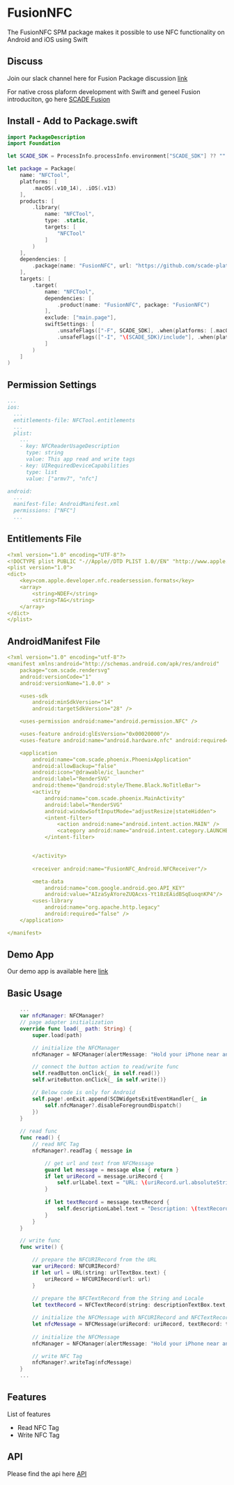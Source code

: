 # FusionNFC
The FusionNFC SPM package makes it possible to use NFC functionality on Android and iOS using Swift 

Discuss
-------
Join our slack channel here for Fusion Package discussion [link](https://scadeio.slack.com/archives/C025WRG18TW)

For native cross plaform development with Swift and geneel Fusion introduciton, go here [SCADE Fusion](beta.scade.io/fusion)

Install - Add to Package.swift
------------------------------
```swift
import PackageDescription
import Foundation

let SCADE_SDK = ProcessInfo.processInfo.environment["SCADE_SDK"] ?? ""

let package = Package(
    name: "NFCTool",
    platforms: [
        .macOS(.v10_14), .iOS(.v13)
    ],
    products: [
        .library(
            name: "NFCTool",
            type: .static,
            targets: [
                "NFCTool"
            ]
        )
    ],
    dependencies: [
      	.package(name: "FusionNFC", url: "https://github.com/scade-platform/FusionNFC.git", .branch("main"))
    ],
    targets: [
        .target(
            name: "NFCTool",
            dependencies: [
            	.product(name: "FusionNFC", package: "FusionNFC")
            ],
            exclude: ["main.page"],
            swiftSettings: [
                .unsafeFlags(["-F", SCADE_SDK], .when(platforms: [.macOS, .iOS])),
                .unsafeFlags(["-I", "\(SCADE_SDK)/include"], .when(platforms: [.android])),
            ]
        )
    ]
)
```

Permission Settings
-------------------
<Add Permission specific text and instructions>

```yaml
...
ios:
  ...
  entitlements-file: NFCTool.entitlements
  ...
  plist:
    ...
    - key: NFCReaderUsageDescription
      type: string
      value: This app read and write tags
    - key: UIRequiredDeviceCapabilities
      type: list
      value: ["armv7", "nfc"]         

android:
  ...
  manifest-file: AndroidManifest.xml
  permissions: ["NFC"]
  ...
```
 
Entitlements File
-------------------
<Add entitlements>

```yaml
<?xml version="1.0" encoding="UTF-8"?>
<!DOCTYPE plist PUBLIC "-//Apple//DTD PLIST 1.0//EN" "http://www.apple.com/DTDs/PropertyList-1.0.dtd">
<plist version="1.0">
<dict>
    <key>com.apple.developer.nfc.readersession.formats</key>
    <array>
        <string>NDEF</string>
        <string>TAG</string>
    </array>
</dict>
</plist>
```

AndroidManifest File
-------------------
<Add AndroidManifest>

```yaml
<?xml version="1.0" encoding="utf-8"?>
<manifest xmlns:android="http://schemas.android.com/apk/res/android"
    package="com.scade.rendersvg"
    android:versionCode="1"
    android:versionName="1.0.0" >

    <uses-sdk
        android:minSdkVersion="14"
        android:targetSdkVersion="28" />

    <uses-permission android:name="android.permission.NFC" />

    <uses-feature android:glEsVersion="0x00020000"/>
    <uses-feature android:name="android.hardware.nfc" android:required="true" />

    <application
        android:name="com.scade.phoenix.PhoenixApplication"
        android:allowBackup="false"
        android:icon="@drawable/ic_launcher"
        android:label="RenderSVG"
        android:theme="@android:style/Theme.Black.NoTitleBar">
        <activity
            android:name="com.scade.phoenix.MainActivity"
            android:label="RenderSVG"
            android:windowSoftInputMode="adjustResize|stateHidden">
            <intent-filter>
                <action android:name="android.intent.action.MAIN" />
                <category android:name="android.intent.category.LAUNCHER" />
            </intent-filter>


        </activity>
        
        <receiver android:name="FusionNFC_Android.NFCReceiver"/>

        <meta-data
            android:name="com.google.android.geo.API_KEY"
            android:value="AIzaSyAYoreZUQAcxs-Yt18zEAidBSqEuoqnKP4"/>
        <uses-library
            android:name="org.apache.http.legacy"
            android:required="false" />
    </application>

</manifest>
```

Demo App
--------
Our demo app is available here [link](https://github.com/scade-platform/FusionExamples/tree/main/NFCTool)


Basic Usage
-----------
```swift
    ...
    var nfcManager: NFCManager?  
    // page adapter initialization
    override func load(_ path: String) {
        super.load(path)

        // initialize the NFCManager
        nfcManager = NFCManager(alertMessage: "Hold your iPhone near an NFC tag.")

        // connect the button action to read/write func
        self.readButton.onClick{_ in self.read()}
        self.writeButton.onClick{_ in self.write()}

        // Below code is only for Android
        self.page!.onExit.append(SCDWidgetsExitEventHandler{_ in
            self.nfcManager?.disableForegroundDispatch()
        })
    }
  	
    // read func
    func read() {
        // read NFC Tag
        nfcManager?.readTag { message in

            // get url and text from NFCMessage
            guard let message = message else { return }
            if let uriRecord = message.uriRecord {
                self.urlLabel.text = "URL: \(uriRecord.url.absoluteString)"
            }
          	
            if let textRecord = message.textRecord {
                self.descriptionLabel.text = "Description: \(textRecord.string)"	
            }			
        }
    }

    // write func
    func write() {

        // prepare the NFCURIRecord from the URL
        var uriRecord: NFCURIRecord?
        if let url = URL(string: urlTextBox.text) {
            uriRecord = NFCURIRecord(url: url)
        }
        
        // prepare the NFCTextRecord from the String and Locale
        let textRecord = NFCTextRecord(string: descriptionTextBox.text, locale: Locale(identifier: "en"))

        // initialize the NFCMessage with NFCURIRecord and NFCTextRecord
        let nfcMessage = NFCMessage(uriRecord: uriRecord, textRecord: textRecord)
        
        // initialize the NFCMessage
        nfcManager = NFCManager(alertMessage: "Hold your iPhone near an NFC tag.")

        // write NFC Tag
        nfcManager?.writeTag(nfcMessage)
    }
    ...
```

Features
--------
List of features
* Read NFC Tag
* Write NFC Tag

API
---
Please find the api here [API](./Sources/FusionNFC_Common/NFCManager.swift)


